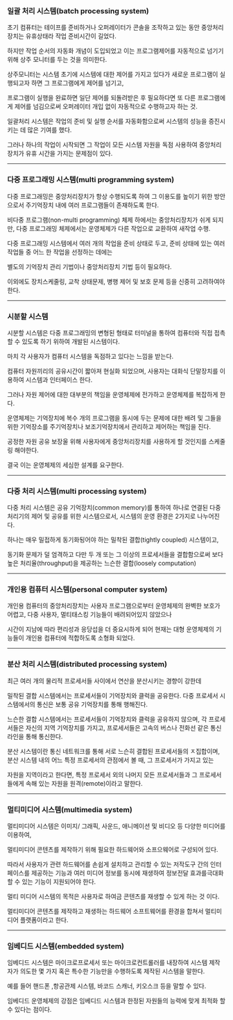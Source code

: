 ### 일괄 처리 시스템(batch processing system)

초기 컴퓨터는 테이프를 준비하거나 오퍼레이터가 콘솔을 조작하고 있는 동안 중앙처리장치는 유휴상태라 작업 준비시간이 길었다.

하지만 작업 순서의 자동화 개념이 도입되었고 이는 프로그램제어를 자동적으로 넘기기 위해 상주 모니터를 두는 것을 의미한다.

상주모니터는 시스템 초기에 시스템에 대한 제어를 가지고 있다가 새로운 프로그램이 실행되고자 하면 그 프로그램에게 제어를 넘기고,

프로그램이 실행을 완료하면 일단 제어를 되돌려받은 후 필요하다면 또 다른 프로그램에게 제어를 넘김으로써 오퍼레이터 개입 없이 자동적으로 수행하고자 하는 것.

일괄처리 시스템은 작업의 준비 및 실행 순서를 자동화함으로써 시스템의 성능을 증진시키는 데 많은 기여를 했다.

그러나 하나의 작업이 시작되면 그 작업이 모든 시스템 자원을 독점 사용하여 중앙처리장치가 유휴 시간을 가지는 문제점이 있다.

-----------------------------------------------------------------

### 다중 프로그래밍 시스템(multi programming system)

다중 프로그래밍은 중앙처리장치가 항상 수행되도록 하여 그 이용도를 높이기 위한 방안으로서 주기억장치 내에 여러 프로그램들이 존재하도록 한다.

비다중 프로그램(non-multi programming) 체제 하에서는 중앙처리장치가 쉬게 되지만, 다중 프로그래밍 체제에서는 운영체제가 다른 작업으로 교환하여 새작업 수행.

다중 프로그래밍 시스템에서 여러 개의 작업을 준비 상태로 두고, 준비 상태에 있는 여러 작업들 중 어느 한 작업을 선정하는 데에는 

별도의 기억장치 관리 기법이나 중앙처리장치 기법 등이 필요하다. 

이외에도 장치스케줄링, 교착 상태문제, 병행 제어 및 보호 문제 등을 신중히 고려하여야 한다.

-----------------------------------------------------------------

### 시분할 시스템

시분할 시스템은 다중 프로그래밍의 변형된 형태로 터미널을 통하여 컴퓨터와 직접 접촉할 수 있도록 하기 위하여 개발된 시스템이다.

마치 각 사용자가 컴퓨터 시스템을 독점하고 있다는 느낌을 받는다.

컴퓨터 자원끼리의 공유시간이 짧아져 현실화 되었으며, 사용자는 대화식 단말장치를 이용하여 시스템과 인터페이스 한다.

그러나 자원 제어에 대한 대부분의 책임을 운영체제에 전가하고 운영체제를 복잡하게 한다.

운영체제는 기억장치에 복수 개의 프로그램을 동시에 두는 문제에 대한 배려 및 그들을 위한 기억장소를 주기억장치나 보조기억장치에서 관리하고 제어하는 책임을 진다.

공정한 자원 공유 보장울 위해 사용자에게 중앙처리장치를 사용하게 할 것인지를 스케줄링 해야한다.

결국 이는 운영체제의 세심한 설계를 요구한다.

-----------------------------------------------------------------

### 다중 처리 시스템(multi processing system)

다중 처리 시스템은 공유 기억장치(common memory)를 통하여 하나로 연결된 다중 처리기의 제어 및 공유를 위한 시스템으로서, 시스템의 운영 환경은 2가지로 나누어진다.

하나는 매우 밀접하게 동기화됭어야 하는 밀착된 결합(tightly coupled) 시스템이고,

동기화 문제가 덜 엄격하고 다만 두 개 또는 그 이상의 프로세서들을 결합함으로써 보다 높은 처리율(throughput)을 제공하는 느슨한 결합(loosely computation)

-----------------------------------------------------------------

### 개인용 컴퓨터 시스템(personal computer system)

개인용 컴퓨터의 중앙처리장치는 사용자 프로그램으로부터 운영체제의 완벽한 보호가 어렵고, 다중 사용자, 멀티태스킹 기능들이 배려되어있지 않았으나

시간이 지남에 따라 편리성과 응당섭을 더 중요시하게 되어 현재는 대형 운영체제의 기능들이 개인용 컴퓨터에 적합하도록 소형화 되었다.

-----------------------------------------------------------------

### 분산 처리 시스템(distributed processing system)

최근 여러 개의 물리적 프로세서들 사이에서 연산을 분산시키는 경향이 강한데

밀착된 결합 시스템에서는 프로세서들이 기억장치와 클럭을 공유한다. 다중 프로세서 시스템에서의 통신은 보통 공유 기억장치를 통해 행해진다.

느슨한 결합 시스템에서는 프로세서들이 기억장치와 클럭을 공유하지 않으며, 각 프로세서들은 자신의 지역 기억장치를 가지고, 프로세서들은 고속의 버스나 전화선 같은 통신 라인을 통해 통신한다.

분산 시스템이란 통신 네트워크를 통해 서로 느슨히 결합된 프로세서들의 ㅈ집합이며, 분산 시스템 내의 어느 특정 프로세서의 관점에서 볼 때, 그 프로세서가 가지고 있는

자원을 지역이라고 한다면, 특정 프로세서 외의 나머지 모든 프로세서들과 그 프로세서들에게 속해 있는 자원을 원격(remote)이라고 말한다.

-----------------------------------------------------------------

### 멀티미디어 시스템(multimedia system)

멀티미디어 시스템은 이미지/ 그래픽, 사운드, 애니메이션 및 비디오 등 다양한 미디어를 이용하여,

멀티미디어 콘텐츠를 제작하기 위해 필요한 하드웨어와 소프으웨어로 구성되어 있다.

따라서 사용자가 관련 하드웨어를 손쉽게 설치하고 관리할 수 있는 저작도구 간의 인터페이스를 제공하는 기능과 여러 미디어 정보를 동시에 재생하여 정보전달 효과를극대화 할 수 있는 기능이 지원되어야 한다.

멀티 미디어 시스템의 목적은 사용자로 하여금 콘텐츠를 재생할 수 있게 하는 것 이다.

멀티미디어 콘텐츠를 제작하고 재생하는 하드웨어 소프트웨어를 환경을 합쳐서 멀티미디어 플랫폼이라고 한다.

-----------------------------------------------------------------------------

### 임베디드 시스템(embedded system)

임베디드 시스템은 마이크로프로세서 또는 마이크로컨트롤러를 내장하여 시스템 제작자가 의도한 몇 가지 혹은 특수한 기능만을 수행하도록 제작된 시스템을 말한다.

예를 들어 핸드폰 ,항공관제 시스템, 바코드 스캐너, 키오스크 등을 말할 수 있다.

임베디드 운영체제의 강점은 임베디드 시스템과 한정된 자원들의 능력에 맞게 최적화 할 수 있다는 점이다.
